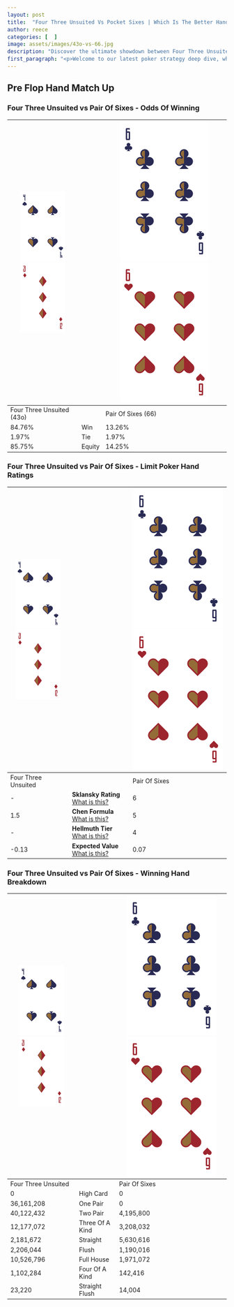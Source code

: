 ```yaml
---
layout: post
title:  "Four Three Unsuited Vs Pocket Sixes | Which Is The Better Hand In Poker? A Complete Guide"
author: reece
categories: [  ]
image: assets/images/43o-vs-66.jpg
description: "Discover the ultimate showdown between Four Three Unsuited and Pair Of Sixes in poker! Uncover the odds, strategies, and scenarios where one hand triumphs over the other. Get ready to up your poker game with this thrilling analysis."
first_paragraph: "<p>Welcome to our latest poker strategy deep dive, where we're pitting two distinct hands against each other in a high-stakes showdown: Four Three Unsuited vs Pair Of Sixes.</p><p>In the dynamic world of poker, every decision counts, and knowing which hand holds the upper hand is key to your success at the table.</p><p>In this article, we'll dissect these two hands, explore the scenarios where one dominates the other, and equip you with the knowledge to make strategic choices that can tip the odds in your favor.</p><p>Get ready to unravel the intriguing dynamics of these poker hands and elevate your game to new heights.</p>"
---
```




[comment]: # (sp0)

## Pre Flop Hand Match Up

<div class="table hand-ratings" markdown="1"> 



### Four Three Unsuited vs Pair Of Sixes - Odds Of Winning


    
| ![image info](assets/images/hand1/4.png) ![image info](assets/images/hand1/3o.png) |  | ![image info](assets/images/hand2/6.png) ![image info](assets/images/hand2/6o.png) |
| -------- | -------- | -------- |
| Four Three Unsuited (43o) |  | Pair Of Sixes (66) |
| 84.76% | Win | 13.26% |
| 1.97% | Tie | 1.97% |
| 85.75% | Equity | 14.25% |




[comment]: # (sp1)



### Four Three Unsuited vs Pair Of Sixes - Limit Poker Hand Ratings


    
| ![image info](assets/images/hand1/4.png) ![image info](assets/images/hand1/3o.png) |  | ![image info](assets/images/hand2/6.png) ![image info](assets/images/hand2/6o.png) |
| -------- | -------- | -------- |
| Four Three Unsuited |  | Pair Of Sixes |
| - | **Sklansky Rating** [What is this?](/sklansky-rating-explained) | 6 |
| 1.5 | **Chen Formula** [What is this?](/chen-formula-explained) | 5 |
| - | **Hellmuth Tier** [What is this?](/Hellmuth-tier-explained) | 4 |
| -0.13 | **Expected Value** [What is this?](/expected-value-explained) | 0.07 |




[comment]: # (sp2)



### Four Three Unsuited vs Pair Of Sixes - Winning Hand Breakdown


    
| ![image info](assets/images/hand1/4.png) ![image info](assets/images/hand1/3o.png) |  | ![image info](assets/images/hand2/6.png) ![image info](assets/images/hand2/6o.png) |
| -------- | -------- | -------- |
| Four Three Unsuited |  | Pair Of Sixes |
| 0 | High Card | 0 |
| 36,161,208 | One Pair | 0 |
| 40,122,432 | Two Pair | 4,195,800 |
| 12,177,072 | Three Of A Kind | 3,208,032 |
| 2,181,672 | Straight | 5,630,616 |
| 2,206,044 | Flush | 1,190,016 |
| 10,526,796 | Full House | 1,971,072 |
| 1,102,284 | Four Of A Kind | 142,416 |
| 23,220 | Straight Flush | 14,004 |




[comment]: # (sp3)



</div>

[comment]: # (sp4)



[comment]: # (sp5)

